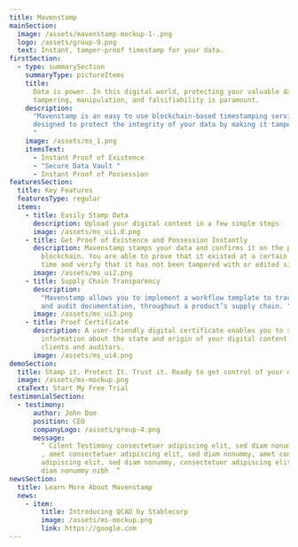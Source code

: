 ```yaml
---
title: Mavenstamp
mainSection:
  image: /assets/mavenstamp-mockup-1-.png
  logo: /assets/group-9.png
  text: Instant, tamper-proof timestamp for your data.
firstSection:
  - type: summarySection
    summaryType: pictureItems
    title:
      Data is power. In this digital world, protecting your valuable data from
      tampering, manipulation, and falsifiability is paramount.
    description:
      "Mavenstamp is an easy to use blockchain-based timestamping service
      designed to protect the integrity of your data by making it tamper-proof.
      "
    image: /assets/ms_1.png
    itemsText:
      - Instant Proof of Existence
      - "Secure Data Vault "
      - Instant Proof of Possession
featuresSection:
  title: Key Features
  featuresType: regular
  items:
    - title: Easily Stamp Data
      description: Upload your digital content in a few simple steps
      image: /assets/ms_ui1.0.png
    - title: Get Proof of Existence and Possession Instantly
      description: Mavenstamp stamps your data and confirms it on the public
        blockchain. You are able to prove that it existed at a certain point in
        time and verify that it has not been tampered with or edited since then.
      image: /assets/ms_ui2.png
    - title: Supply Chain Transparency
      description:
        "Mavenstamp allows you to implement a workflow template to trace
        and audit documentation, throughout a product’s supply chain. "
      image: /assets/ms_ui3.png
    - title: Proof Certificate
      description: A user-friendly digital certificate enables you to share
        information about the state and origin of your digital content with
        clients and auditors.
      image: /assets/ms_ui4.png
demoSection:
  title: Stamp it. Protect It. Trust it. Ready to get control of your data?
  image: /assets/ms-mockup.png
  ctaText: Start My Free Trial
testimonialSection:
  - testimony:
      author: John Doe
      position: CEO
      companyLogo: /assets/group-4.png
      message:
        “ Cilent Testimony consectetuer adipiscing elit, sed diam nonummy nibh
        , amet consectetuer adipiscing elit, sed diam nonummy, amet consectetuer
        adipiscing elit, sed diam nonummy, consectetuer adipiscing elit, sed
        diam nonummy nibh  “
newsSection:
  title: Learn More About Mavenstamp
  news:
    - item:
        title: Introducing QCAD by Stablecorp
        image: /assets/ms-mockup.png
        link: https://google.com
---
```

